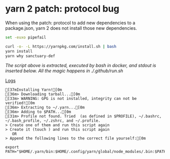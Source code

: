 # yarn 2 patch: protocol bug

When using the patch: protocol to add new dependencies to a package.json, yarn 2 does not install those new dependencies.

```bash
set -euxo pipefail

curl -o- -L https://yarnpkg.com/install.sh | bash
yarn install
yarn why sanctuary-def
```

*The script above is extracted, executed by bash in docker, and stdout is inserted below.  All the magic happens in ./.github/run.sh*

[Logs](https://github.com/cspotcode/repros/runs/76710127)

```output
[37mInstalling Yarn![0m
[36m> Downloading tarball...[0m
[33m> WARNING: GPG is not installed, integrity can not be verified![0m
[36m> Extracting to ~/.yarn...[0m
[36m> Adding to $PATH...[0m
[31m> Profile not found. Tried  (as defined in $PROFILE), ~/.bashrc, ~/.bash_profile, ~/.zshrc, and ~/.profile.
> Create one of them and run this script again
> Create it (touch ) and run this script again
   OR
> Append the following lines to the correct file yourself:[0m

export PATH="$HOME/.yarn/bin:$HOME/.config/yarn/global/node_modules/.bin:$PATH"
```
